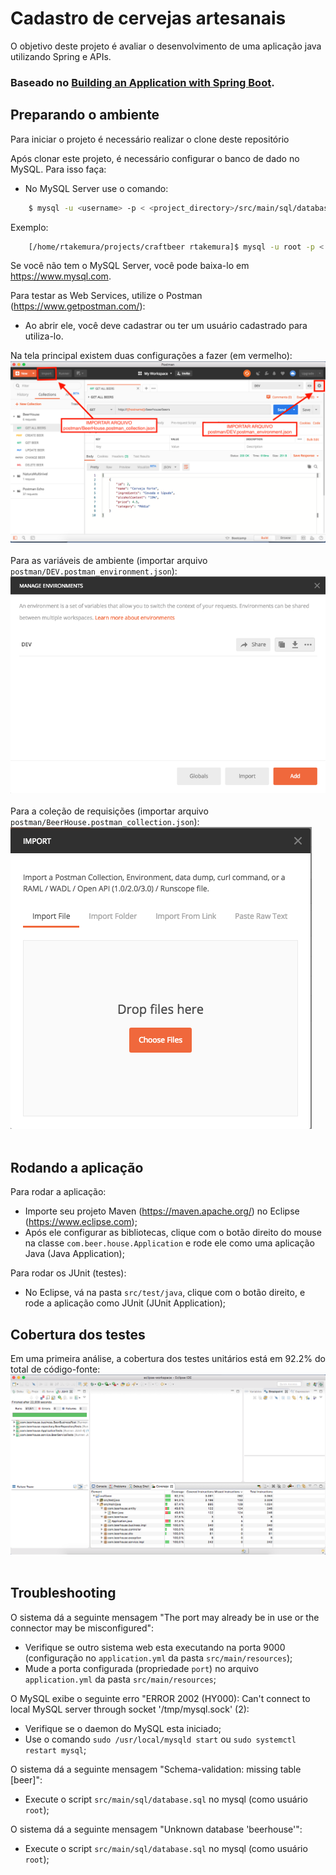 # Cadastro de cervejas artesanais

O objetivo deste projeto é avaliar o desenvolvimento de uma aplicação java utilizando Spring e APIs.

### Baseado no [Building an Application with Spring Boot](https://spring.io/guides/gs/spring-boot/).


## Preparando o ambiente

Para iniciar o projeto é necessário realizar o clone deste repositório

Após clonar este projeto, é necessário configurar o banco de dado no MySQL. Para isso faça:

- No MySQL Server use o comando:

```bash
    $ mysql -u <username> -p < <project_directory>/src/main/sql/database.sql
```

Exemplo:

```bash
    [/home/rtakemura/projects/craftbeer rtakemura]$ mysql -u root -p < ./src/main/sql/database.sql
```

Se você não tem o MySQL Server, você pode baixa-lo em https://www.mysql.com.

Para testar as Web Services, utilize o Postman (https://www.getpostman.com/):

- Ao abrir ele, você deve cadastrar ou ter um usuário cadastrado para utiliza-lo.

Na tela principal existem duas configurações a fazer (em vermelho):
<br/>
![Main](docs/img/main.png)
<br/><br/>
Para as variáveis de ambiente (importar arquivo ``postman/DEV.postman_environment.json``):
<br/>
![Settings Environment](docs/img/settings_environment.png)
<br/><br/>
Para a coleção de requisições (importar arquivo ``postman/BeerHouse.postman_collection.json``):
<br/>
![Collection](docs/img/collection.png)
<br/><br/>

## Rodando a aplicação

Para rodar a aplicação:

- Importe seu projeto Maven (https://maven.apache.org/) no Eclipse (https://www.eclipse.com);
- Após ele configurar as bibliotecas, clique com o botão direito do mouse na classe ``com.beer.house.Application`` e rode ele como uma aplicação Java (Java Application);

Para rodar os JUnit (testes):

- No Eclipse, vá na pasta ``src/test/java``, clique com o botão direito, e rode a aplicação como JUnit (JUnit Application);

## Cobertura dos testes

Em uma primeira análise, a cobertura dos testes unitários está em 92.2% do total de código-fonte:
<br/>
![Cobertura](docs/img/cobertura.png)
<br/><br/>

## Troubleshooting

O sistema dá a seguinte mensagem "The port may already be in use or the connector may be misconfigured":

- Verifique se outro sistema web esta executando na porta 9000 (configuração no ``application.yml`` da pasta ``src/main/resources``);
- Mude a porta configurada (propriedade ``port``) no arquivo ``application.yml`` da pasta ``src/main/resources``;

O MySQL exibe o seguinte erro "ERROR 2002 (HY000): Can't connect to local MySQL server through socket '/tmp/mysql.sock' (2):

- Verifique se o daemon do MySQL esta iniciado;
- Use o comando ``sudo /usr/local/mysqld start`` ou ``sudo systemctl restart mysql``;

O sistema dá a seguinte mensagem "Schema-validation: missing table [beer]":

- Execute o script ``src/main/sql/database.sql`` no mysql (como usuário ``root``);

O sistema dá a seguinte mensagem "Unknown database 'beerhouse'":

- Execute o script ``src/main/sql/database.sql`` no mysql (como usuário ``root``);


